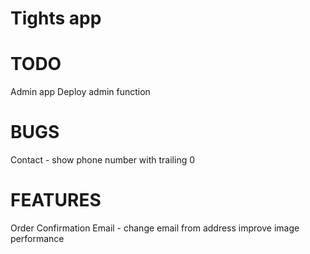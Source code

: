 # Tights app
# TODO
Admin app
Deploy admin function

# BUGS
Contact - show phone number with trailing 0

# FEATURES
Order Confirmation Email - change email from address
improve image performance